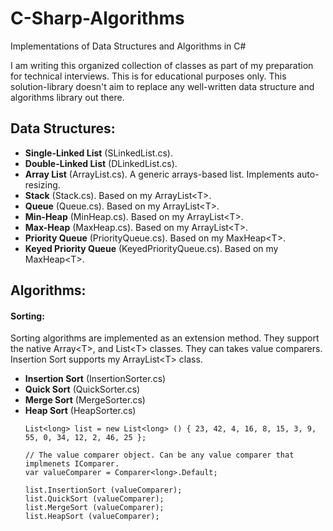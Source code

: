 # C-Sharp-Algorithms
Implementations of Data Structures and Algorithms in C#

I am writing this organized collection of classes as part of my preparation for technical interviews. This is for educational purposes only. This solution-library doesn't aim to replace any well-written data structure and algorithms library out there.

## Data Structures:
* **Single-Linked List** (SLinkedList.cs).
* **Double-Linked List** (DLinkedList.cs).
* **Array List** (ArrayList.cs). A generic arrays-based list. Implements auto-resizing.
* **Stack** (Stack.cs). Based on my ArrayList\<T\>.
* **Queue** (Queue.cs). Based on my ArrayList\<T\>.
* **Min-Heap** (MinHeap.cs). Based on my ArrayList\<T\>.
* **Max-Heap** (MaxHeap.cs). Based on my ArrayList\<T\>.
* **Priority Queue** (PriorityQueue.cs). Based on my MaxHeap\<T\>.
* **Keyed Priority Queue** (KeyedPriorityQueue.cs). Based on my MaxHeap\<T\>.

## Algorithms:

#### Sorting:
Sorting algorithms are implemented as an extension method. They support the native Array\<T\>, and List\<T\> classes. They can takes value comparers. Insertion Sort supports my ArrayList\<T\> class.
  * **Insertion Sort** (InsertionSorter.cs)
  * **Quick Sort** (QuickSorter.cs)
  * **Merge Sort** (MergeSorter.cs)
  * **Heap Sort** (HeapSorter.cs)
    ```
    List<long> list = new List<long> () { 23, 42, 4, 16, 8, 15, 3, 9, 55, 0, 34, 12, 2, 46, 25 };
    
    // The value comparer object. Can be any value comparer that implmenets IComparer.
    var valueComparer = Comparer<long>.Default;
    
    list.InsertionSort (valueComparer);
    list.QuickSort (valueComparer);
    list.MergeSort (valueComparer);
    list.HeapSort (valueComparer);
    ```
